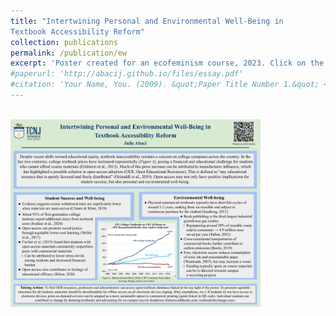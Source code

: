 ```yaml
---
title: "Intertwining Personal and Environmental Well-Being in 
Textbook Accessibility Reform"
collection: publications
permalink: /publication/ew
excerpt: 'Poster created for an ecofeminism course, 2023. Click on the title above to view the poster.'
#paperurl: 'http://abacij.github.io/files/essay.pdf'
#citation: 'Your Name, You. (2009). &quot;Paper Title Number 1.&quot; <i>Journal 1</i>. 1(1).'
---
```


<br/><img src='/images/cosa.png' style="width:400px;">